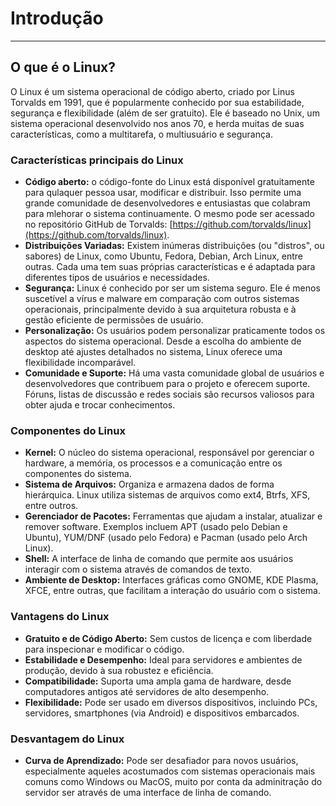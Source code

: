 # Introdução
---
## O que é o Linux?
O Linux é um sistema operacional de código aberto, criado por Linus Torvalds em 1991, que é popularmente conhecido por sua estabilidade, segurança e flexibilidade (além de ser gratuito). Ele é baseado no Unix, um sistema operacional desenvolvido nos anos 70, e herda muitas de suas características, como a multitarefa, o multiusuário e segurança.

### Características principais do Linux
* **Código aberto:** o código-fonte do Linux está disponível gratuitamente para qulaquer pessoa usar, modificar e distribuir. Isso permite uma grande comunidade de desenvolvedores e entusiastas que colabram para mlehorar o sistema continuamente. O mesmo pode ser acessado no repositório GitHub de Torvalds: [https://github.com/torvalds/linux](https://github.com/torvalds/linux).
* **Distribuições Variadas:** Existem inúmeras distribuições (ou "distros", ou sabores) de Linux, como Ubuntu, Fedora, Debian, Arch Linux, entre outras. Cada uma tem suas próprias características e é adaptada para diferentes tipos de usuários e necessidades.
* **Segurança:** Linux é conhecido por ser um sistema seguro. Ele é menos suscetível a vírus e malware em comparação com outros sistemas operacionais, principalmente devido à sua arquitetura robusta e à gestão eficiente de permissões de usuário.
* **Personalização:** Os usuários podem personalizar praticamente todos os aspectos do sistema operacional. Desde a escolha do ambiente de desktop até ajustes detalhados no sistema, Linux oferece uma flexibilidade incomparável.
* **Comunidade e Suporte:** Há uma vasta comunidade global de usuários e desenvolvedores que contribuem para o projeto e oferecem suporte. Fóruns, listas de discussão e redes sociais são recursos valiosos para obter ajuda e trocar conhecimentos.

### Componentes do Linux
* **Kernel:** O núcleo do sistema operacional, responsável por gerenciar o hardware, a memória, os processos e a comunicação entre os componentes do sistema.
* **Sistema de Arquivos:** Organiza e armazena dados de forma hierárquica. Linux utiliza sistemas de arquivos como ext4, Btrfs, XFS, entre outros.
* **Gerenciador de Pacotes:** Ferramentas que ajudam a instalar, atualizar e remover software. Exemplos incluem APT (usado pelo Debian e Ubuntu), YUM/DNF (usado pelo Fedora) e Pacman (usado pelo Arch Linux).
* **Shell:** A interface de linha de comando que permite aos usuários interagir com o sistema através de comandos de texto.
* **Ambiente de Desktop:** Interfaces gráficas como GNOME, KDE Plasma, XFCE, entre outras, que facilitam a interação do usuário com o sistema.

### Vantagens do Linux
* **Gratuito e de Código Aberto:** Sem custos de licença e com liberdade para inspecionar e modificar o código.
* **Estabilidade e Desempenho:** Ideal para servidores e ambientes de produção, devido à sua robustez e eficiência.
* **Compatibilidade:** Suporta uma ampla gama de hardware, desde computadores antigos até servidores de alto desempenho.
* **Flexibilidade:** Pode ser usado em diversos dispositivos, incluindo PCs, servidores, smartphones (via Android) e dispositivos embarcados.

### Desvantagem do Linux
* **Curva de Aprendizado:** Pode ser desafiador para novos usuários, especialmente aqueles acostumados com sistemas operacionais mais comuns como Windows ou MacOS, muito por conta da adminitração do servidor ser através de uma interface de linha de comando.
